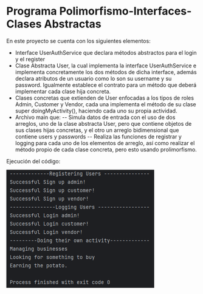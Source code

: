 # Programa Polimorfismo-Interfaces-Clases Abstractas

En este proyecto se cuenta con los siguientes elementos:

- Interface UserAuthService que declara métodos abstractos para el login y el register
- Clase Abstracta User, la cual implementa la interface UserAuthService e implementa concretamente los dos métodos de dicha interface, además declara atributos de un usuario como lo son su username y su password. Igualmente establece el contrato para un método que deberá implementar cada clase hija concreta.
- Clases concretas que extienden de User enfocadas a los tipos de roles Admin, Customer y Vendor, cada una implementa el método de su clase super doingMyActivity(), haciendo cada uno su propia actividad.
- Archivo main que:
-- Simula datos de entrada con el uso de dos arreglos, uno de la clase abstracta User, pero que contiene objetos de sus clases hijas concretas, y el otro un arreglo bidimensional que contiene users y passwords
-- Realiza las funciones de registrar y logging para cada uno de los elementos de arreglo, así como realizar el método propio de cada clase concreta, pero esto usando prolimorfismo.


Ejecución del código:

![Ejecución del código](https://github.com/AngelYeremiLedesma/AcademiaJava/blob/main/Programas/Semana1/Polimorfismo/Ejecucion.png)



